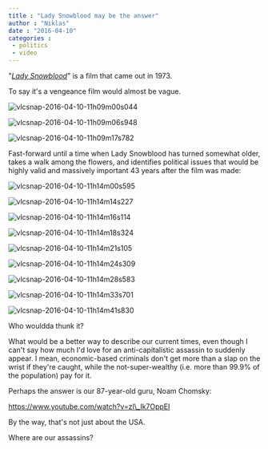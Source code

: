 ```yaml
---
title : "Lady Snowblood may be the answer"
author : "Niklas"
date : "2016-04-10"
categories : 
 - politics
 - video
---
```


"_[Lady Snowblood](https://www.criterion.com/boxsets/1154-the-complete-lady-snowblood)_" is a film that came out in 1973.

To say it's a vengeance film would almost be vague.

![vlcsnap-2016-04-10-11h09m00s044](https://niklasblog.com/wp-content/vlcsnap-2016-04-10-11h09m00s044-1024x445.png)

![vlcsnap-2016-04-10-11h09m06s948](https://niklasblog.com/wp-content/vlcsnap-2016-04-10-11h09m06s948-1024x445.png)

![vlcsnap-2016-04-10-11h09m17s782](https://niklasblog.com/wp-content/vlcsnap-2016-04-10-11h09m17s782-1024x445.png)

Fast-forward until a time when Lady Snowblood has turned somewhat older, takes a walk among the flowers, and identifies political issues that would be highly valid and massively important 43 years after the film was made:

![vlcsnap-2016-04-10-11h14m00s595](https://niklasblog.com/wp-content/vlcsnap-2016-04-10-11h14m00s595-1024x445.png)

![vlcsnap-2016-04-10-11h14m14s227](https://niklasblog.com/wp-content/vlcsnap-2016-04-10-11h14m14s227-1024x445.png)

![vlcsnap-2016-04-10-11h14m16s114](https://niklasblog.com/wp-content/vlcsnap-2016-04-10-11h14m16s114-1024x445.png)

![vlcsnap-2016-04-10-11h14m18s324](https://niklasblog.com/wp-content/vlcsnap-2016-04-10-11h14m18s324-1024x445.png)

![vlcsnap-2016-04-10-11h14m21s105](https://niklasblog.com/wp-content/vlcsnap-2016-04-10-11h14m21s105-1024x445.png)

![vlcsnap-2016-04-10-11h14m24s309](https://niklasblog.com/wp-content/vlcsnap-2016-04-10-11h14m24s309-1024x445.png)

![vlcsnap-2016-04-10-11h14m28s583](https://niklasblog.com/wp-content/vlcsnap-2016-04-10-11h14m28s583-1024x445.png)

![vlcsnap-2016-04-10-11h14m33s701](https://niklasblog.com/wp-content/vlcsnap-2016-04-10-11h14m33s701-1024x445.png)

![vlcsnap-2016-04-10-11h14m41s830](https://niklasblog.com/wp-content/vlcsnap-2016-04-10-11h14m41s830-1024x445.png)

Who wouldda thunk it?

What would be a better way to describe our current times, even though I can't say how much I'd love for an anti-capitalistic assassin to suddenly appear. I mean, economic-based criminals don't get more than a slap on the wrist if they're caught, while the not-super-wealthy (i.e. more than 99.9% of the population) pay for it.

Perhaps the answer is our 87-year-old guru, Noam Chomsky:

https://www.youtube.com/watch?v=zI\_Ik7OppEI

By the way, that's not just about the USA.

Where are our assassins?
